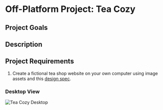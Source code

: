 # Off-Platform Project: Tea Cozy

## Project Goals

## Description

## Project Requirements
1. Create a fictional tea shop website on your own computer using image assets and this [design spec](https://content.codecademy.com/courses/freelance-1/unit-4/img-tea-cozy-redline.jpg). 

### Desktop View
![Tea Cozy Desktop](https://github.com/maddielingad/TeaCozy/assets/96184579/036337e7-8cb5-440e-bf25-d04e23227ec6)
